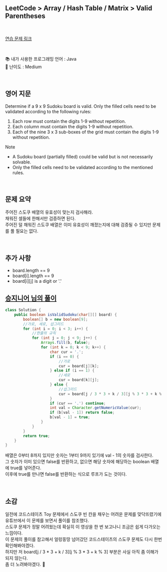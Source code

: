 ## **LeetCode > Array / Hash Table / Matrix > Valid Parentheses**

</br>

[연습 문제 링크](https://leetcode.com/problems/valid-sudoku/)

</br>

:books: 내가 사용한 프로그래밍 언어 : Java  
:roller_coaster: 난이도 : Medium

</br>

## 영어 지문

Determine if a 9 x 9 Sudoku board is valid. Only the filled cells need to be validated according to the following rules:

1. Each row must contain the digits 1-9 without repetition.
2. Each column must contain the digits 1-9 without repetition.
3. Each of the nine 3 x 3 sub-boxes of the grid must contain the digits 1-9 without repetition.

Note

- A Sudoku board (partially filled) could be valid but is not necessarily solvable.
- Only the filled cells need to be validated according to the mentioned rules.

</br>

## 문제 요약

주어진 스도쿠 배열의 유효성이 맞는지 검사해라.  
채워진 셀들에 한해서만 검증하면 된다.  
주어진 덜 채워진 스도쿠 배열은 이미 유효성이 깨졌는지에 대해 검증될 수 있지만 문제를 풀 필요는 없다.

</br>

## 추가 사항

- board.length == 9
- board[i].length == 9
- board[i][j] is a digit or '.'

## [승지니어 님의 풀이](https://www.youtube.com/watch?v=GjqMAoUeh1Q&t=457s&ab_channel=%EC%8A%B9%EC%A7%80%EB%8B%88%EC%96%B4Sengineer)

```java
class Solution {
    public boolean isValidSudoku(char[][] board) {
        boolean[] b = new boolean[9];
        //가로, 세로, 섭그리드
        for (int i = 0; i < 3; i++) {
            //한줄의 규칙
            for (int j = 0; j < 9; j++) {
                Arrays.fill(b, false);
                for (int k = 0; k < 9; k++) {
                    char cur = '.';
                    if (i == 0) {
                        //가로
                        cur = board[j][k];
                    } else if (i == 1) {
                        //세로
                        cur = board[k][j];
                    } else {
                        //섭그리드
                        cur = board[j / 3 * 3 + k / 3][j % 3 * 3 + k % 3];
                    }
                    if (cur == '.') continue;
                    int val = Character.getNumericValue(cur);
                    if (b[val - 1]) return false;
                    b[val - 1] = true;
                }
            }
        }
        return true;
    }
}
```

배열은 0부터 8까지 있지만 숫자는 1부터 9까지 있기에 val - 1의 숫자를 검사한다.  
그 숫자가 이미 있으면 false를 반환하고, 없으면 해당 숫자에 해당하는 boolean 배열에 true를 넣어준다.  
이후에 true를 만나면 false를 반환하는 식으로 루프가 도는 것이다.

</br>

## 소감

일전에 코드스테이츠 Toy 문제에서 스도쿠 빈 칸을 채우는 어려운 문제를 맞닥뜨렸기에 유튜브에서 이 문제를 보면서 풀이를 참조했다.  
스도쿠 문제가 정말 어려웠는데 확실히 이 영상을 한 번 보고나니 조금은 쉽게 다가오는 느낌이다.  
이 문제의 풀이를 참고해서 얼렁뚱땅 넘어갔던 코드스테이츠의 스도쿠 문제도 다시 한번 확인해봐야겠다.  
하지만 저 board[j / 3 \* 3 + k / 3][j % 3 * 3 + k % 3] 부분은 사실 아직 좀 이해가 되지 않는다.  
좀 더 노려봐야겠다. :eyes:
